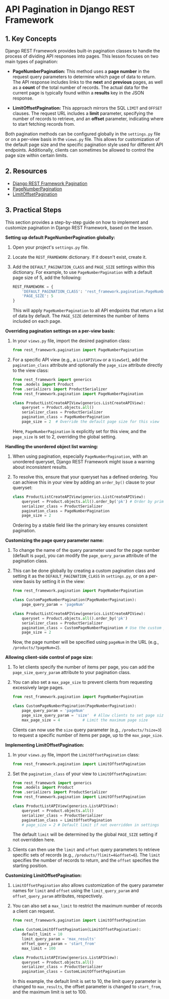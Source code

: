 # API Pagination in Django REST Framework

## 1. Key Concepts

Django REST Framework provides built-in pagination classes to handle the process of dividing API responses into pages. This lesson focuses on two main types of pagination:

- **PageNumberPagination:** This method uses a **page number** in the request query parameters to determine which page of data to return. The API response includes links to the **next** and **previous** pages, as well as a **count** of the total number of records. The actual data for the current page is typically found within a **results** key in the JSON response.

- **LimitOffsetPagination:** This approach mirrors the SQL `LIMIT` and `OFFSET` clauses. The request URL includes a **limit** parameter, specifying the number of records to retrieve, and an **offset** parameter, indicating where to start fetching records from.

Both pagination methods can be configured globally in the `settings.py` file or on a per-view basis in the `views.py` file. This allows for customization of the default page size and the specific pagination style used for different API endpoints. Additionally, clients can sometimes be allowed to control the page size within certain limits.

## 2. Resources

- [Django REST Framework Pagination](https://www.django-rest-framework.org/api-guide/pagination/)
- [PageNumberPagination](https://www.django-rest-framework.org/api-guide/pagination/#pagenumberpagination)
- [LimitOffsetPagination](https://www.django-rest-framework.org/api-guide/pagination/#limitoffsetpagination)

## 3. Practical Steps

This section provides a step-by-step guide on how to implement and customize pagination in Django REST Framework, based on the lesson.

**Setting up default PageNumberPagination globally:**

1.  Open your project's `settings.py` file.
2.  Locate the `REST_FRAMEWORK` dictionary. If it doesn't exist, create it.
3.  Add the `DEFAULT_PAGINATION_CLASS` and `PAGE_SIZE` settings within this dictionary. For example, to use `PageNumberPagination` with a default page size of 5, add the following:

    ```python
    REST_FRAMEWORK = {
        'DEFAULT_PAGINATION_CLASS': 'rest_framework.pagination.PageNumberPagination',
        'PAGE_SIZE': 5
    }
    ```

    This will apply `PageNumberPagination` to all API endpoints that return a list of data by default. The `PAGE_SIZE` determines the number of items included on each page.

**Overriding pagination settings on a per-view basis:**

1.  In your `views.py` file, import the desired pagination class:

    ```python
    from rest_framework.pagination import PageNumberPagination
    ```

2.  For a specific API view (e.g., a `ListAPIView` or a `ViewSet`), add the `pagination_class` attribute and optionally the `page_size` attribute directly to the view class:

    ```python
    from rest_framework import generics
    from .models import Product
    from .serializers import ProductSerializer
    from rest_framework.pagination import PageNumberPagination

    class ProductListCreateAPIView(generics.ListCreateAPIView):
        queryset = Product.objects.all()
        serializer_class = ProductSerializer
        pagination_class = PageNumberPagination
        page_size = 2  # Override the default page size for this view
    ```

    Here, `PageNumberPagination` is explicitly set for this view, and the `page_size` is set to 2, overriding the global setting.

**Handling the unordered object list warning:**

1.  When using pagination, especially `PageNumberPagination`, with an unordered queryset, Django REST Framework might issue a warning about inconsistent results.
2.  To resolve this, ensure that your queryset has a defined ordering. You can achieve this in your view by adding an `order_by()` clause to your queryset:

    ```python
    class ProductListCreateAPIView(generics.ListCreateAPIView):
        queryset = Product.objects.all().order_by('pk') # Order by primary key
        serializer_class = ProductSerializer
        pagination_class = PageNumberPagination
        page_size = 2
    ```

    Ordering by a stable field like the primary key ensures consistent pagination.

**Customizing the page query parameter name:**

1.  To change the name of the query parameter used for the page number (default is `page`), you can modify the `page_query_param` attribute of the pagination class.
2.  This can be done globally by creating a custom pagination class and setting it as the `DEFAULT_PAGINATION_CLASS` in `settings.py`, or on a per-view basis by setting it in the view:

    ```python
    from rest_framework.pagination import PageNumberPagination

    class CustomPageNumberPagination(PageNumberPagination):
        page_query_param = 'pageNum'

    class ProductListCreateAPIView(generics.ListCreateAPIView):
        queryset = Product.objects.all().order_by('pk')
        serializer_class = ProductSerializer
        pagination_class = CustomPageNumberPagination # Use the custom pagination class
        page_size = 2
    ```

    Now, the page number will be specified using `pageNum` in the URL (e.g., `/products/?pageNum=2`).

**Allowing client-side control of page size:**

1.  To let clients specify the number of items per page, you can add the `page_size_query_param` attribute to your pagination class.
2.  You can also set a `max_page_size` to prevent clients from requesting excessively large pages.

    ```python
    from rest_framework.pagination import PageNumberPagination

    class CustomPageNumberPagination(PageNumberPagination):
        page_query_param = 'pageNum'
        page_size_query_param = 'size'  # Allow clients to set page size with 'size' parameter
        max_page_size = 4          # Limit the maximum page size
    ```

    Clients can now use the `size` query parameter (e.g., `/products/?size=3`) to request a specific number of items per page, up to the `max_page_size`.

**Implementing LimitOffsetPagination:**

1.  In your `views.py` file, import the `LimitOffsetPagination` class:

    ```python
    from rest_framework.pagination import LimitOffsetPagination
    ```

2.  Set the `pagination_class` of your view to `LimitOffsetPagination`:

    ```python
    from rest_framework import generics
    from .models import Product
    from .serializers import ProductSerializer
    from rest_framework.pagination import LimitOffsetPagination

    class ProductListAPIView(generics.ListAPIView):
        queryset = Product.objects.all()
        serializer_class = ProductSerializer
        pagination_class = LimitOffsetPagination
        # page_size = 2 # Default limit if not overridden in settings
    ```

    The default `limit` will be determined by the global `PAGE_SIZE` setting if not overridden here.

3.  Clients can then use the `limit` and `offset` query parameters to retrieve specific sets of records (e.g., `/products/?limit=4&offset=6`). The `limit` specifies the number of records to return, and the `offset` specifies the starting position.

**Customizing LimitOffsetPagination:**

1.  `LimitOffsetPagination` also allows customization of the query parameter names for `limit` and `offset` using the `limit_query_param` and `offset_query_param` attributes, respectively.
2.  You can also set a `max_limit` to restrict the maximum number of records a client can request.

    ```python
    from rest_framework.pagination import LimitOffsetPagination

    class CustomLimitOffsetPagination(LimitOffsetPagination):
        default_limit = 10
        limit_query_param = 'max_results'
        offset_query_param = 'start_from'
        max_limit = 100

    class ProductListAPIView(generics.ListAPIView):
        queryset = Product.objects.all()
        serializer_class = ProductSerializer
        pagination_class = CustomLimitOffsetPagination
    ```

    In this example, the default limit is set to 10, the limit query parameter is changed to `max_results`, the offset parameter is changed to `start_from`, and the maximum limit is set to 100.
